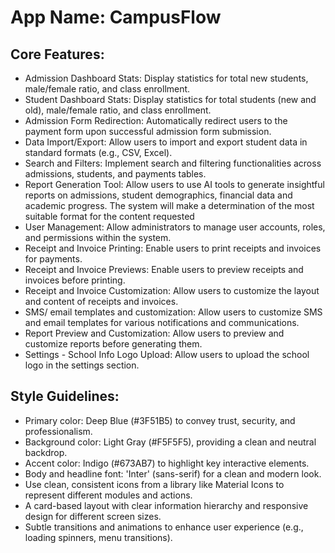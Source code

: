 # **App Name**: CampusFlow

## Core Features:

- Admission Dashboard Stats: Display statistics for total new students, male/female ratio, and class enrollment.
- Student Dashboard Stats: Display statistics for total students (new and old), male/female ratio, and class enrollment.
- Admission Form Redirection: Automatically redirect users to the payment form upon successful admission form submission.
- Data Import/Export: Allow users to import and export student data in standard formats (e.g., CSV, Excel).
- Search and Filters: Implement search and filtering functionalities across admissions, students, and payments tables.
- Report Generation Tool: Allow users to use AI tools to generate insightful reports on admissions, student demographics, financial data and academic progress. The system will make a determination of the most suitable format for the content requested
- User Management: Allow administrators to manage user accounts, roles, and permissions within the system.
- Receipt and Invoice Printing: Enable users to print receipts and invoices for payments.
- Receipt and Invoice Previews: Enable users to preview receipts and invoices before printing.
- Receipt and Invoice Customization: Allow users to customize the layout and content of receipts and invoices.
- SMS/ email templates and customization: Allow users to customize SMS and email templates for various notifications and communications.
- Report Preview and Customization: Allow users to preview and customize reports before generating them.
- Settings - School Info Logo Upload: Allow users to upload the school logo in the settings section.

## Style Guidelines:

- Primary color: Deep Blue (#3F51B5) to convey trust, security, and professionalism.
- Background color: Light Gray (#F5F5F5), providing a clean and neutral backdrop.
- Accent color: Indigo (#673AB7) to highlight key interactive elements.
- Body and headline font: 'Inter' (sans-serif) for a clean and modern look.
- Use clean, consistent icons from a library like Material Icons to represent different modules and actions.
- A card-based layout with clear information hierarchy and responsive design for different screen sizes.
- Subtle transitions and animations to enhance user experience (e.g., loading spinners, menu transitions).